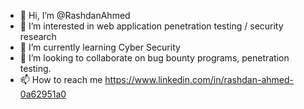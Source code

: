 - 👋 Hi, I’m @RashdanAhmed
- 👀 I’m interested in web application penetration testing / security research
- 🌱 I’m currently learning Cyber Security
- 💞️ I’m looking to collaborate on bug bounty programs, penetration testing.
- 📫 How to reach me https://www.linkedin.com/in/rashdan-ahmed-0a62951a0

<!---
RashdanAhmed/RashdanAhmed is a ✨ special ✨ repository because its `README.md` (this file) appears on your GitHub profile.
You can click the Preview link to take a look at your changes.
--->
